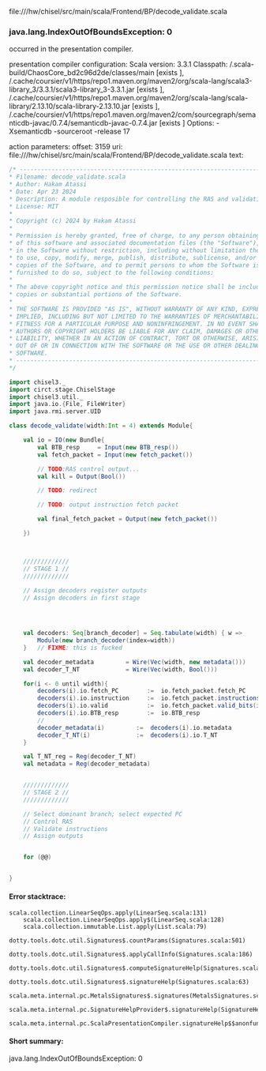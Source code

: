 file://<WORKSPACE>/hw/chisel/src/main/scala/Frontend/BP/decode_validate.scala
### java.lang.IndexOutOfBoundsException: 0

occurred in the presentation compiler.

presentation compiler configuration:
Scala version: 3.3.1
Classpath:
<WORKSPACE>/.scala-build/ChaosCore_bd2c96d2de/classes/main [exists ], <HOME>/.cache/coursier/v1/https/repo1.maven.org/maven2/org/scala-lang/scala3-library_3/3.3.1/scala3-library_3-3.3.1.jar [exists ], <HOME>/.cache/coursier/v1/https/repo1.maven.org/maven2/org/scala-lang/scala-library/2.13.10/scala-library-2.13.10.jar [exists ], <HOME>/.cache/coursier/v1/https/repo1.maven.org/maven2/com/sourcegraph/semanticdb-javac/0.7.4/semanticdb-javac-0.7.4.jar [exists ]
Options:
-Xsemanticdb -sourceroot <WORKSPACE> -release 17


action parameters:
offset: 3159
uri: file://<WORKSPACE>/hw/chisel/src/main/scala/Frontend/BP/decode_validate.scala
text:
```scala
/* ------------------------------------------------------------------------------------
* Filename: decode_validate.scala
* Author: Hakam Atassi
* Date: Apr 23 2024
* Description: A module resposible for controlling the RAS and validating the flow of instructions into the decoders/backend
* License: MIT
*
* Copyright (c) 2024 by Hakam Atassi
*
* Permission is hereby granted, free of charge, to any person obtaining a copy
* of this software and associated documentation files (the "Software"), to deal
* in the Software without restriction, including without limitation the rights
* to use, copy, modify, merge, publish, distribute, sublicense, and/or sell
* copies of the Software, and to permit persons to whom the Software is
* furnished to do so, subject to the following conditions:
* 
* The above copyright notice and this permission notice shall be included in all
* copies or substantial portions of the Software.
*
* THE SOFTWARE IS PROVIDED "AS IS", WITHOUT WARRANTY OF ANY KIND, EXPRESS OR
* IMPLIED, INCLUDING BUT NOT LIMITED TO THE WARRANTIES OF MERCHANTABILITY,
* FITNESS FOR A PARTICULAR PURPOSE AND NONINFRINGEMENT. IN NO EVENT SHALL THE
* AUTHORS OR COPYRIGHT HOLDERS BE LIABLE FOR ANY CLAIM, DAMAGES OR OTHER
* LIABILITY, WHETHER IN AN ACTION OF CONTRACT, TORT OR OTHERWISE, ARISING FROM,
* OUT OF OR IN CONNECTION WITH THE SOFTWARE OR THE USE OR OTHER DEALINGS IN THE
* SOFTWARE.
* ------------------------------------------------------------------------------------ 
*/

import chisel3._
import circt.stage.ChiselStage
import chisel3.util._
import java.io.{File, FileWriter}
import java.rmi.server.UID

class decode_validate(width:Int = 4) extends Module{

    val io = IO(new Bundle{
        val BTB_resp     = Input(new BTB_resp())
        val fetch_packet = Input(new fetch_packet())

        // TODO:RAS control output...
        val kill = Output(Bool())

        // TODO: redirect

        // TODO: output instruction fetch packet

        val final_fetch_packet = Output(new fetch_packet())

    })



    /////////////
    // STAGE 1 //
    /////////////
    
    // Assign decoders register outputs
    // Assign decoders in first stage




    val decoders: Seq[branch_decoder] = Seq.tabulate(width) { w =>
        Module(new branch_decoder(index=width))
    }   // FIXME: this is fucked

    val decoder_metadata         = Wire(Vec(width, new metadata()))
    val decoder_T_NT             = Wire(Vec(width, Bool()))

    for(i <- 0 until width){
        decoders(i).io.fetch_PC        :=  io.fetch_packet.fetch_PC
        decoders(i).io.instruction     :=  io.fetch_packet.instructions(i)
        decoders(i).io.valid           :=  io.fetch_packet.valid_bits(i)
        decoders(i).io.BTB_resp        :=  io.BTB_resp
        //
        decoder_metadata(i)         :=  decoders(i).io.metadata
        decoder_T_NT(i)             :=  decoders(i).io.T_NT
    }

    val T_NT_reg = Reg(decoder_T_NT)
    val metadata = Reg(decoder_metadata)


    /////////////
    // STAGE 2 //
    /////////////

    // Select dominant branch; select expected PC
    // Control RAS
    // Validate instructions
    // Assign outputs


    for (@@)    


}
```



#### Error stacktrace:

```
scala.collection.LinearSeqOps.apply(LinearSeq.scala:131)
	scala.collection.LinearSeqOps.apply$(LinearSeq.scala:128)
	scala.collection.immutable.List.apply(List.scala:79)
	dotty.tools.dotc.util.Signatures$.countParams(Signatures.scala:501)
	dotty.tools.dotc.util.Signatures$.applyCallInfo(Signatures.scala:186)
	dotty.tools.dotc.util.Signatures$.computeSignatureHelp(Signatures.scala:94)
	dotty.tools.dotc.util.Signatures$.signatureHelp(Signatures.scala:63)
	scala.meta.internal.pc.MetalsSignatures$.signatures(MetalsSignatures.scala:17)
	scala.meta.internal.pc.SignatureHelpProvider$.signatureHelp(SignatureHelpProvider.scala:51)
	scala.meta.internal.pc.ScalaPresentationCompiler.signatureHelp$$anonfun$1(ScalaPresentationCompiler.scala:414)
```
#### Short summary: 

java.lang.IndexOutOfBoundsException: 0